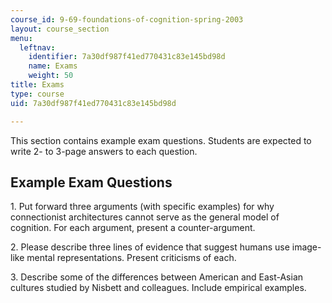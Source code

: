 ```yaml
---
course_id: 9-69-foundations-of-cognition-spring-2003
layout: course_section
menu:
  leftnav:
    identifier: 7a30df987f41ed770431c83e145bd98d
    name: Exams
    weight: 50
title: Exams
type: course
uid: 7a30df987f41ed770431c83e145bd98d

---
```


This section contains example exam questions. Students are expected to write 2- to 3-page answers to each question.

Example Exam Questions
----------------------

1\. Put forward three arguments (with specific examples) for why connectionist architectures cannot serve as the general model of cognition. For each argument, present a counter-argument.

2\. Please describe three lines of evidence that suggest humans use image-like mental representations. Present criticisms of each.

3\. Describe some of the differences between American and East-Asian cultures studied by Nisbett and colleagues. Include empirical examples.
